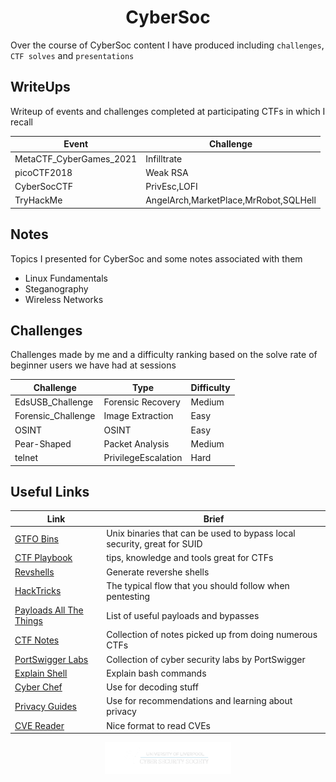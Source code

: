 <div align="center">
  <h1> CyberSoc </h1>
</div>

Over the course of CyberSoc content I have produced including `challenges`, `CTF solves` and `presentations`

## WriteUps
Writeup of events and challenges completed at participating CTFs in which I recall 

| Event | Challenge |
|-------|-----------|
| MetaCTF_CyberGames_2021 | Infilltrate |
| picoCTF2018 | Weak RSA |
| CyberSocCTF | PrivEsc,LOFI |
| TryHackMe | AngelArch,MarketPlace,MrRobot,SQLHell |

## Notes
Topics I presented for CyberSoc and some notes associated with them
- Linux Fundamentals
- Steganography
- Wireless Networks

## Challenges 
Challenges made by me and a difficulty ranking based on the solve rate of beginner users we have had at sessions

| Challenge          | Type                 | Difficulty |
|--------------------|----------------------|------------|
| EdsUSB_Challenge   | Forensic Recovery    | Medium     |
| Forensic_Challenge | Image Extraction     | Easy       |
| OSINT              | OSINT                | Easy       |
| Pear-Shaped        | Packet Analysis      | Medium     |
| telnet             | PrivilegeEscalation  | Hard       |

## Useful Links

| Link | Brief |
|-------|-----------|
| [GTFO Bins](https://gtfobins.github.io/) | Unix binaries that can be used to bypass local security, great for SUID |
| [CTF Playbook](https://fareedfauzi.gitbook.io/ctf-checklist-for-beginner/web) | tips, knowledge and tools great for CTFs |
| [Revshells](https://www.revshells.com/) | Generate revershe shells |
| [HackTricks](https://book.hacktricks.xyz/) | The typical flow that you should follow when pentesting |
| [Payloads All The Things](https://swisskyrepo.github.io/PayloadsAllTheThings/) | List of useful payloads and bypasses |
| [CTF Notes](https://d00mfist.gitbooks.io/ctf/content/) | Collection of notes picked up from doing numerous CTFs |
| [PortSwigger Labs](https://portswigger.net/web-security/all-labs) | Collection of cyber security labs by PortSwigger |
| [Explain Shell](https://explainshell.com/) | Explain bash commands |
| [Cyber Chef](https://gchq.github.io/CyberChef/) | Use for decoding stuff | 
| [Privacy Guides](https://www.privacyguides.org/en/) | Use for recommendations and learning about privacy |
| [CVE Reader](https://feedly.com/cve/) | Nice format to read CVEs |

<p align="center" width="75%">
    <img width="40%" src="cyber.png">
</p>
